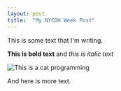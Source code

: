 ```yaml
---
layout: post
title:  "My NYCDH Week Post"
---
```


This is some text that I'm writing.

**This is bold text** and *this is italic text*

![This is a cat programming](https://i.imgur.com/cmIQGoX.jpg)

And here is more text.
